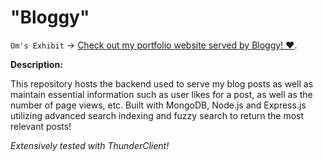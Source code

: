 # "Bloggy"

`Om's Exhibit` -> [Check out my portfolio website served by Bloggy! ❤️](https://omogale.vercel.app).

**Description:**

This repository hosts the backend used to serve my blog posts as well as maintain essential information such as user likes for a post, as well as the number of page views, etc. Built with MongoDB, Node.js and Express.js utilizing advanced search indexing and fuzzy search to return the most relevant posts!

*Extensively tested with ThunderClient!*

